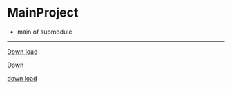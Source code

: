 # MainProject
- main of submodule
---
[Down load](itms-services://?action=download-manifest&url=https://github.com/Cedric-jc/MainProject/blob/master/dis.plist)

[Down](http://asdasdadasd)

<a href="itms-services://?action=download-manifest&url=https://github.com/Cedric-jc/MainProject/blob/master/dis.plist">down load</a>
